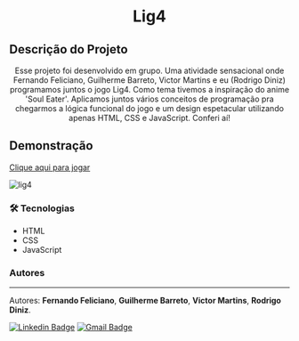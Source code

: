 <h1 align="center">Lig4</h1>

## Descrição do Projeto

<p align="center">
    Esse projeto foi desenvolvido em grupo. Uma atividade sensacional onde Fernando Feliciano, Guilherme Barreto, Victor Martins e eu (Rodrigo Diniz) programamos juntos o jogo Lig4. Como tema tivemos a inspiração do anime 'Soul Eater'. Aplicamos juntos vários conceitos de programação pra chegarmos a lógica funcional do jogo e um design espetacular utilizando apenas HTML, CSS e JavaScript. Conferi aí!
</p>

## Demonstração

[Clique aqui para jogar](https://rodrigo-dm.github.io/lig4/)

![lig4](https://user-images.githubusercontent.com/58209931/121789838-d64cba00-cbaf-11eb-9e9b-b97c075552a9.gif)

### 🛠 Tecnologias

- HTML
- CSS
- JavaScript

### Autores
---

Autores: <b>Fernando Feliciano</b>, <b>Guilherme Barreto</b>, <b>Victor Martins</b>, <b>Rodrigo Diniz</b>.

[![Linkedin Badge](https://img.shields.io/badge/-Rodrigo-blue?style=flat-square&logo=Linkedin&logoColor=white&link=https://www.linkedin.com/in/rodrigodmonteiro/)](https://www.linkedin.com/in/rodrigodmonteiro/) 
[![Gmail Badge](https://img.shields.io/badge/-rodrigo.dmnr@gmail.com-c14438?style=flat-square&logo=Gmail&logoColor=white&link=mailto:rodrigo.dmnr@gmail.com)](mailto:rodrigo.dmnr@gmail.com)
